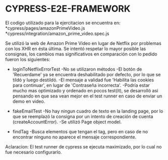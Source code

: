 # CYPRESS-E2E-FRAMEWORK

El codigo utilizado para la ejercitacion se encuentra en:
  *cypress/pages/amazonPrimeVideo.js
  *cypress/integration/amazon_prime_video.spec.js
  
Se utilizó la web de Amazon Prime Video en lugar de Netflix por problemas con los XHR en ésta última.
Se intentó respetar lo mayor posible las consignas, los cambios mas significativos en comparación con lo pedido fueron los siguientes:

* loginToNetflixErrorTest
      -No se utilizaron métodos
      -El botón de 'Recuerdame' ya se encuentra deshabilitado por defecto, por lo que se tildó y luego destildó.
      -El mensaje a validad fue 'Habilita las cookies para continuar', en lugar de 'Contraseña incorrecta'.
      -Podría estar mucho mas optimizado y ordenado en pocos test(it), se desarrolló así pensando en que sea vean mejor en el test runner en caso de enviar un demo en video.
      
* fakeEmailTest
      -No hay ningun cuadro de texto en la landing page, por lo que se reemplazó la consigna por un intento de creación de cuenta (createAccountError).
      -Se utilizó Page object model.
      
* findTag
      -Busca elementos que tengan el tag, pero en caso de no encontrar ninguno no aparece el mensaje correspondiente.
      
      

Aclaracion:
El test runner de cypress se ejecuta maximizado, por lo cual no fue necesario configurarlo.
